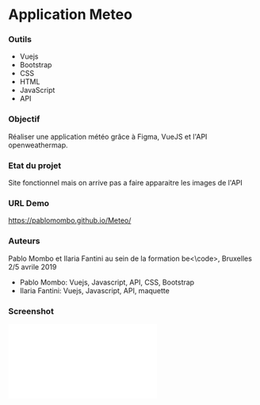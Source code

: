 # Application Meteo

### Outils

- Vuejs
- Bootstrap
- CSS
- HTML
- JavaScript
- API

### Objectif

Réaliser une application météo grâce à Figma, VueJS et l'API openweathermap.

### Etat du projet

Site fonctionnel mais on arrive pas a faire apparaitre les images de l'API

### URL Demo

https://pablomombo.github.io/Meteo/

### Auteurs
Pablo Mombo et Ilaria Fantini au sein de la formation  be<\code>, Bruxelles 2/5 avrile 2019

- Pablo Mombo: Vuejs, Javascript, API, CSS, Bootstrap
- Ilaria Fantini: Vuejs, Javascript, API, maquette

### Screenshot

![Screenshot](appmeteo.pdf)

